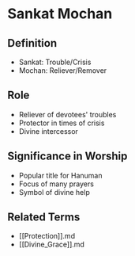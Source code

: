 # Sankat Mochan

## Definition

- Sankat: Trouble/Crisis
- Mochan: Reliever/Remover

## Role

- Reliever of devotees' troubles
- Protector in times of crisis
- Divine intercessor

## Significance in Worship

- Popular title for Hanuman
- Focus of many prayers
- Symbol of divine help

## Related Terms

- [[Protection]].md
- [[Divine_Grace]].md